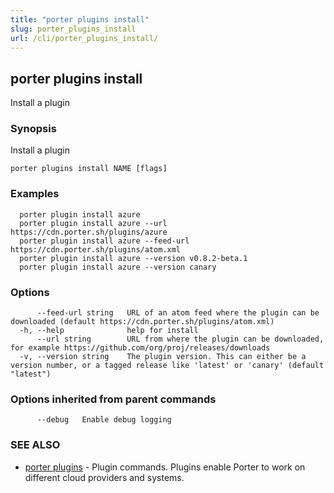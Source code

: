 ```yaml
---
title: "porter plugins install"
slug: porter_plugins_install
url: /cli/porter_plugins_install/
---
```

## porter plugins install

Install a plugin

### Synopsis

Install a plugin

```
porter plugins install NAME [flags]
```

### Examples

```
  porter plugin install azure  
  porter plugin install azure --url https://cdn.porter.sh/plugins/azure
  porter plugin install azure --feed-url https://cdn.porter.sh/plugins/atom.xml
  porter plugin install azure --version v0.8.2-beta.1
  porter plugin install azure --version canary
```

### Options

```
      --feed-url string   URL of an atom feed where the plugin can be downloaded (default https://cdn.porter.sh/plugins/atom.xml)
  -h, --help              help for install
      --url string        URL from where the plugin can be downloaded, for example https://github.com/org/proj/releases/downloads
  -v, --version string    The plugin version. This can either be a version number, or a tagged release like 'latest' or 'canary' (default "latest")
```

### Options inherited from parent commands

```
      --debug   Enable debug logging
```

### SEE ALSO

* [porter plugins](/cli/porter_plugins/)	 - Plugin commands. Plugins enable Porter to work on different cloud providers and systems.

